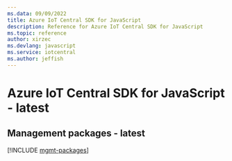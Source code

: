 ```yaml
---
ms.data: 09/09/2022
title: Azure IoT Central SDK for JavaScript
description: Reference for Azure IoT Central SDK for JavaScript
ms.topic: reference
author: xirzec
ms.devlang: javascript
ms.service: iotcentral
ms.author: jeffish
---
```

# Azure IoT Central SDK for JavaScript - latest

## Management packages - latest
[!INCLUDE [mgmt-packages](iot-central-mgmt-index.md)]